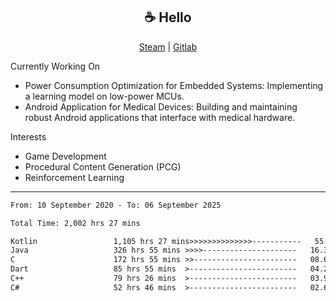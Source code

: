 <h2 align="center"> ☕ Hello </h2>

<p align="center">
  <a href="https://steamcommunity.com/id/Niforances/">Steam</a> |
  <a href="https://gitlab.com/niforances">Gitlab</a>
</p>

Currently Working On
- Power Consumption Optimization for Embedded Systems: Implementing a learning model on low-power MCUs.
- Android Application for Medical Devices: Building and maintaining robust Android applications that interface with medical hardware.

Interests
- Game Development
- Procedural Content Generation (PCG)
- Reinforcement Learning

------

<!--START_SECTION:waka-->

```txt
From: 10 September 2020 - To: 06 September 2025

Total Time: 2,002 hrs 27 mins

Kotlin                 1,105 hrs 27 mins>>>>>>>>>>>>>>-----------   55.21 %
Java                   326 hrs 55 mins >>>>---------------------   16.33 %
C                      172 hrs 55 mins >>-----------------------   08.64 %
Dart                   85 hrs 55 mins  >------------------------   04.29 %
C++                    79 hrs 26 mins  >------------------------   03.97 %
C#                     52 hrs 46 mins  >------------------------   02.64 %
```

<!--END_SECTION:waka-->
